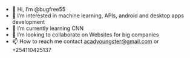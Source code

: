 - 👋 Hi, I’m @bugfree55
- 👀 I’m interested in machine learning, APIs, android and desktop apps development
- 🌱 I’m currently learning CNN 
- 💞️ I’m looking to collaborate on Websites for big companies
- 📫 How to reach me contact acadyoungster@gmail.com or +254110425137

<!---
bugfree55/bugfree55 is a ✨ special ✨ repository because its `README.md` (this file) appears on your GitHub profile.
You can click the Preview link to take a look at your changes.
--->

